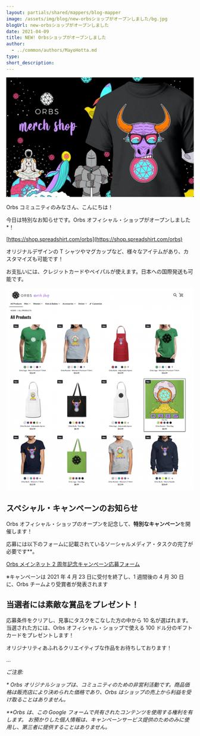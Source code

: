 ```yaml
---
layout: partials/shared/mappers/blog-mapper
image: /assets/img/blog/new-orbsショップがオープンしました/bg.jpg
blogUrl: new-orbsショップがオープンしました
date: 2021-04-09
title: NEW! Orbsショップがオープンしました
author:
  - ../common/authors/MayoHotta.md
type:
short_description:
---
```


![](/assets/img/blog/new-orbsショップがオープンしました/photo_2021-04-07_11-08-55-1030x656.jpg)

Orbs コミュニティのみなさん、こんにちは！

今日は特別なお知らせです。Orbs オフィシャル・ショップがオープンしました\*！

[https://shop.spreadshirt.com/orbs](https://shop.spreadshirt.com/orbs)

オリジナルデザインの T シャツやマグカップなど、様々なアイテムがあり、カスタマイズも可能です！

お支払いには、クレジットカードやペイパルが使えます。日本への国際発送も可能です。

![](/assets/img/blog/new-orbsショップがオープンしました/Screen-Shot-2021-04-08-at-16.23.32-954x1030.png)

## スペシャル・キャンペーンのお知らせ

Orbs オフィシャル・ショップのオープンを記念して、**特別なキャンペーン**を開催します！

応募には以下のフォームに記載されているソーシャルメディア・タスクの完了が必要です\*\*。

[Orbs メインネット 2 周年記念キャンペーン応募フォーム](https://forms.gle/53WaCoucPH2t1kE36)

※キャンペーンは 2021 年 4 月 23 日に受付を終了し、1 週間後の 4 月 30 日に、Orbs チームより受賞者が発表されます

## 当選者には素敵な賞品をプレゼント！

応募条件をクリアし、見事にタスクをこなした方の中から 10 名が選ばれます。当選された方には、Orbs オフィシャル・ショップで使える 100 ドル分のギフトカードをプレゼントします！

オリジナリティあふれるクリエイティブな作品をお待ちしております！

...

_ご注意:_

_\* Orbs オリジナルショップは、コミュニティのための非営利活動です。商品価格は販売店により決められた価格であり、Orbs はショップの売上から利益を受け取ることはありません。_

_\*\*Orbs は、この Google フォームで共有されたコンテンツを使用する権利を有します。_ _お預かりした個人情報は、キャンペーンサービス提供のためのみに使用し、第三者に提供することはありません。_
